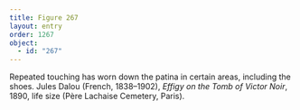 ```yaml
---
title: Figure 267
layout: entry
order: 1267
object:
  - id: "267"
---
```


Repeated touching has worn down the patina in certain areas, including the shoes. Jules Dalou (French, 1838–1902), *Effigy on the Tomb of Victor Noir*, 1890, life size (Père Lachaise Cemetery, Paris).
